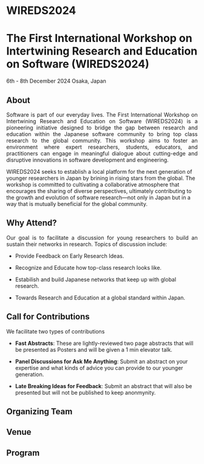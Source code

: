# WIREDS2024

# The First International Workshop on Intertwining Research and Education on Software (WIREDS2024)
6th - 8th December 2024 Osaka, Japan

## About

<p style='text-align: justify;'>
Software is part of our everyday lives. The First International Workshop on Intertwining Research and Education on Software (WIREDS2024) is a pioneering initiative designed to bridge the gap between research and education within the Japanese software community to bring top class research to the global community. This workshop aims to foster an environment where expert researchers, students, educators, and practitioners can engage in meaningful dialogue about cutting-edge and disruptive innovations in software development and engineering.

WIREDS2024 seeks to establish a local platform for the next generation of younger researchers in Japan by brining in rising stars from the global. The workshop is committed to cultivating a collaborative atmosphere that encourages the sharing of diverse perspectives, ultimately contributing to the growth and evolution of software research—not only in Japan but in a way that is mutually beneficial for the global community.
</p>

## Why Attend?
<p style='text-align: justify;'>
Our goal is to facilitate a discussion for young researchers to build an sustain their networks in research. Topics of discussion include:
</p>

- Provide Feedback on Early Research Ideas.
  
- Recognize and Educate how top-class research looks like.
  
- Estabilish and build Japanese networks that keep up with global research.
  
- Towards Research and Education at a global standard within Japan. 

## Call for Contributions
<p style='text-align: justify;'>
We facilitate two types of contributions
</p>

- **Fast Abstracts**: These are lightly-reviewed two page abstracts that will be presented as Posters and will be given a 1 min elevator talk.

- **Panel Discussions for Ask Me Anything**: Submit an abstract on your expertise and what kinds of advice you can provide to our younger generation.
  
- **Late Breaking Ideas for Feedback**: Submit an abstract that will also be presented but will not be published to keep anonmynity. 

## Organizing Team

## Venue

## Program
